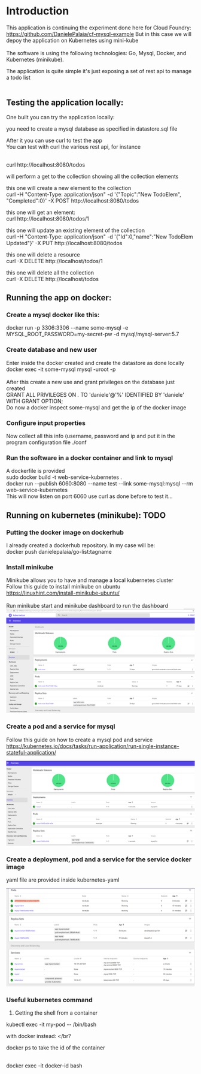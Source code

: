 # Introduction

This application is continuing the experiment done here for Cloud Foundry: </br>
https://github.com/DanielePalaia/cf-mysql-example
But in this case we will depoy the application on Kubernetes using mini-kube </br></br>
The software is using the following technologies: Go, Mysql, Docker, and Kubernetes (minikube). </br>

The application is quite simple it's just exposing a set of rest api to manage a todo list </br></br>

## Testing the application locally:
One built you can try the application locally: </br>

you need to create a mysql database as specified in datastore.sql file</br>

After it you can use curl to test the app </br>
You can test with curl the various rest api, for instance</br></br>

curl http://localhost:8080/todos</br>

will perform a  get to the collection showing all the collection elements</br>

this one will create a new element to the collection</br>
curl -H "Content-Type: application/json" -d '{"Topic":"New TodoElem", "Completed":0}' -X POST http://localhost:8080/todos</br>

this one will get an element:</br>
curl http://localhost:8080/todos/1</br>

this one will update an existing element of the collection</br>
curl -H "Content-Type: application/json" -d '{"Id":0,"name":"New TodoElem Updated"}' -X PUT http://localhost:8080/todos</br>

this one will delete a resource</br>
curl -X DELETE http://localhost/todos/1</br>

this one will delete all the collection</br>
curl -X DELETE http://localhost/todos</br>

 
## Running the app on docker:
### Create a mysql docker like this: </br>
docker run -p 3306:3306 --name some-mysql -e MYSQL_ROOT_PASSWORD=my-secret-pw -d mysql/mysql-server:5.7 </br>
### Create database and new user
Enter inside the docker created and create the datastore as done locally </br>
docker exec -it some-mysql mysql -uroot -p</br>
</br>
After this create a new use and grant privileges on the database just created </br>
GRANT ALL PRIVILEGES ON *.* TO 'daniele'@'%' IDENTIFIED BY 'daniele' WITH GRANT OPTION; </br>
Do now a docker inspect some-mysql and get the ip of the docker image 
### Configure input properties 
Now collect all this info (username, password and ip and put it in the program configuration file ./conf
### Run the software in a docker container and link to mysql
A dockerfile is provided</br>
sudo  docker build -t web-service-kubernetes .</br>
docker run --publish 6060:8080 --name test --link some-mysql:mysql --rm web-service-kubernetes </br>
This will now listen on port 6060 use curl as done before to test it...</br>

 
## Running on kubernetes (minikube): TODO

### Putting the docker image on dockerhub
I already created a dockerhub repository. In my case will be:</br>
docker push danielepalaia/go-list:tagname</br>

### Install minikube
Minikube allows you to have and manage a local kubernetes cluster </br>
Follow this guide to install minikube on ubuntu </br>
https://linuxhint.com/install-minikube-ubuntu/</br>
</br>
Run minikube start and minikube dashboard to run the dashboard </br>
 ![Screenshot](./images/image1.png)

### Create a pod and a service for mysql
Follow this guide on how to create a mysql pod and service</br>
https://kubernetes.io/docs/tasks/run-application/run-single-instance-stateful-application/

 ![Screenshot](./images/image2.png)

### Create a deployment, pod and a service for the service docker image

yaml file are provided inside kubernetes-yaml

 ![Screenshot](./images/image3.png)

### Useful kubernetes command

1) Getting the shell from a container </br>

kubectl exec -it my-pod -- /bin/bash </br>

with docker instead: </br?

docker ps to take the id of the container

</br>
docker exec -it docker-id bash
</br></br?





 
 
